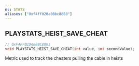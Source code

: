 ```yaml
---
ns: STATS
aliases: ["0xf4ff020a08bc8863"]
---
```

## PLAYSTATS_HEIST_SAVE_CHEAT

```c
// 0xF4FF020A08BC8863
void PLAYSTATS_HEIST_SAVE_CHEAT(int value, int secondValue);
```

Metric used to track the cheaters pulling the cable in heists

